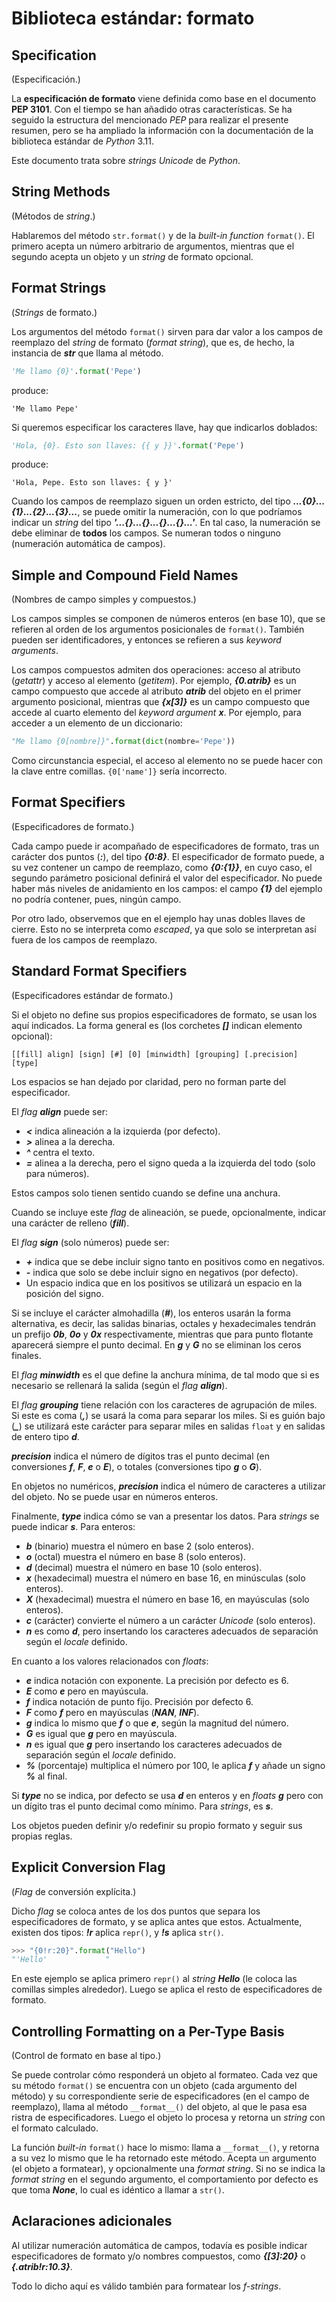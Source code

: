 # Biblioteca estándar: formato

## Specification

(Especificación.)

La **especificación de formato** viene definida como base en el documento **PEP 3101**. Con el tiempo se han añadido otras características. Se ha seguido la estructura del mencionado *PEP* para realizar el presente resumen, pero se ha ampliado la información con la documentación de la biblioteca estándar de *Python* 3.11.

Este documento trata sobre *strings Unicode* de *Python*.

## String Methods

(Métodos de *string*.)

Hablaremos del método `str.format()` y de la *built-in function* `format()`. El primero acepta un número arbitrario de argumentos, mientras que el segundo acepta un objeto y un *string* de formato opcional.

## Format Strings

(*Strings* de formato.)

Los argumentos del método `format()` sirven para dar valor a los campos de reemplazo del *string* de formato (*format string*), que es, de hecho, la instancia de ***str*** que llama al método.

```python
'Me llamo {0}'.format('Pepe')
```

produce:

```
'Me llamo Pepe'
```

Si queremos especificar los caracteres llave, hay que indicarlos doblados:

```python
'Hola, {0}. Esto son llaves: {{ y }}'.format('Pepe')
```

produce:

```
'Hola, Pepe. Esto son llaves: { y }'
```

Cuando los campos de reemplazo siguen un orden estricto, del tipo ***...{0}...{1}...{2}...{3}...***, se puede omitir la numeración, con lo que podríamos indicar un *string* del tipo ***'...{}...{}...{}...{}...'***. En tal caso, la numeración se debe eliminar de **todos** los campos. Se numeran todos o ninguno (numeración automática de campos).

## Simple and Compound Field Names

(Nombres de campo simples y compuestos.)

Los campos simples se componen de números enteros (en base 10), que se refieren al orden de los argumentos posicionales de `format()`. También pueden ser identificadores, y entonces se refieren a sus *keyword arguments*.

Los campos compuestos admiten dos operaciones: acceso al atributo (*getattr*) y acceso al elemento (*getitem*). Por ejemplo, ***{0.atrib}*** es un campo compuesto que accede al atributo ***atrib*** del objeto en el primer argumento posicional, mientras que ***{x[3]}*** es un campo compuesto que accede al cuarto elemento del *keyword argument* ***x***. Por ejemplo, para acceder a un elemento de un diccionario:

```python
"Me llamo {0[nombre]}".format(dict(nombre='Pepe'))
```

Como circunstancia especial, el acceso al elemento no se puede hacer con la clave entre comillas. `{0['name']}` sería incorrecto.

## Format Specifiers

(Especificadores de formato.)

Cada campo puede ir acompañado de especificadores de formato, tras un carácter dos puntos (***:***), del tipo ***{0:8}***. El especificador de formato puede, a su vez contener un campo de reemplazo, como ***{0:{1}}***, en cuyo caso, el segundo parámetro posicional definirá el valor del especificador. No puede haber más niveles de anidamiento en los campos: el campo ***{1}*** del ejemplo no podría contener, pues, ningún campo.

Por otro lado, observemos que en el ejemplo hay unas dobles llaves de cierre. Esto no se interpreta como *escaped*, ya que solo se interpretan así fuera de los campos de reemplazo.

## Standard Format Specifiers

(Especificadores estándar de formato.)

Si el objeto no define sus propios especificadores de formato, se usan los aquí indicados. La forma general es (los corchetes ***[]*** indican elemento opcional):

```
[[fill] align] [sign] [#] [0] [minwidth] [grouping] [.precision] [type]
```

Los espacios se han dejado por claridad, pero no forman parte del especificador.

El *flag* ***align*** puede ser:

- ***\<*** indica alineación a la izquierda (por defecto).
- ***>*** alinea a la derecha.
- ***^*** centra el texto.
- ***=*** alinea a la derecha, pero el signo queda a la izquierda del todo (solo para números).

Estos campos solo tienen sentido cuando se define una anchura.

Cuando se incluye este *flag* de alineación, se puede, opcionalmente, indicar una carácter de relleno (***fill***).

El *flag* ***sign*** (solo números) puede ser:

- ***+*** indica que se debe incluir signo tanto en positivos como en negativos.
- ***-*** indica que solo se debe incluir signo en negativos (por defecto).
- Un espacio indica que en los positivos se utilizará un espacio en la posición del signo.

Si se incluye el carácter almohadilla (***#***), los enteros usarán la forma alternativa, es decir, las salidas binarias, octales y hexadecimales tendrán un prefijo ***0b***, ***0o*** y ***0x*** respectivamente, mientras que para punto flotante aparecerá siempre el punto decimal. En ***g*** y ***G*** no se eliminan los ceros finales.

El *flag* ***minwidth*** es el que define la anchura mínima, de tal modo que si es necesario se rellenará la salida (según el *flag* ***align***).

El *flag* ***grouping*** tiene relación con los caracteres de agrupación de miles. Si este es coma (***,***) se usará la coma para separar los miles. Si es guión bajo (***\_***) se utilizará este carácter para separar miles en salidas `float` y en salidas de entero tipo ***d***.

***precision*** indica el número de dígitos tras el punto decimal (en conversiones ***f***, ***F***, ***e*** o ***E***), o totales (conversiones tipo ***g*** o ***G***).

En objetos no numéricos, ***precision*** indica el número de caracteres a utilizar del objeto. No se puede usar en números enteros.

Finalmente, ***type*** indica cómo se van a presentar los datos. Para *strings* se puede indicar ***s***. Para enteros:

- ***b*** (binario) muestra el número en base 2 (solo enteros).
- ***o*** (octal) muestra el número en base 8 (solo enteros).
- ***d*** (decimal) muestra el número en base 10 (solo enteros).
- ***x*** (hexadecimal) muestra el número en base 16, en minúsculas (solo enteros).
- ***X*** (hexadecimal) muestra el número en base 16, en mayúsculas (solo enteros).
- ***c*** (carácter) convierte el número a un carácter *Unicode* (solo enteros).
- ***n*** es como ***d***, pero insertando los caracteres adecuados de separación según el *locale* definido.

En cuanto a los valores relacionados con *floats*:

- ***e*** indica notación con exponente. La precisión por defecto es 6.
- ***E*** como ***e*** pero en mayúscula.
- ***f*** indica notación de punto fijo. Precisión por defecto 6.
- ***F*** como ***f*** pero en mayúsculas (***NAN***, ***INF***).
- ***g*** indica lo mismo que ***f*** o que ***e***, según la magnitud del número.
- ***G*** es igual que ***g*** pero en mayúscula.
- ***n*** es igual que ***g*** pero insertando los caracteres adecuados de separación según el *locale* definido.
- ***%*** (porcentaje) multiplica el número por 100, le aplica ***f*** y añade un signo ***%*** al final.

Si ***type*** no se indica, por defecto se usa ***d*** en enteros y en *floats* ***g*** pero con un dígito tras el punto decimal como mínimo. Para *strings*, es ***s***.

Los objetos pueden definir y/o redefinir su propio formato y seguir sus propias reglas.

## Explicit Conversion Flag

(*Flag* de conversión explícita.)

Dicho *flag* se coloca antes de los dos puntos que separa los especificadores de formato, y se aplica antes que estos. Actualmente, existen dos tipos: ***!r*** aplica `repr()`, y ***!s*** aplica `str()`.

```python
>>> "{0!r:20}".format("Hello")
"'Hello'             "
```

En este ejemplo se aplica primero `repr()` al *string* ***Hello*** (le coloca las comillas simples alrededor). Luego se aplica el resto de especificadores de formato.

## Controlling Formatting on a Per-Type Basis

(Control de formato en base al tipo.)

Se puede controlar cómo responderá un objeto al formateo. Cada vez que su método `format()` se encuentra con un objeto (cada argumento del método) y su correspondiente serie de especificadores (en el campo de reemplazo), llama al método `__format__()` del objeto, al que le pasa esa ristra de especificadores. Luego el objeto lo procesa y retorna un *string* con el formato calculado.

La función *built-in* `format()` hace lo mismo: llama a `__format__()`, y retorna a su vez lo mismo que le ha retornado este método. Acepta un argumento (el objeto a formatear), y opcionalmente una *format string*. Si no se indica la *format string* en el segundo argumento, el comportamiento por defecto es que toma ***None***, lo cual es idéntico a llamar a `str()`.

## Aclaraciones adicionales

Al utilizar numeración automática de campos, todavía es posible indicar especificadores de formato y/o nombres compuestos, como ***{[3]:20}*** o ***{.atrib!r:10.3}***.

Todo lo dicho aquí es válido también para formatear los *f-strings*.
